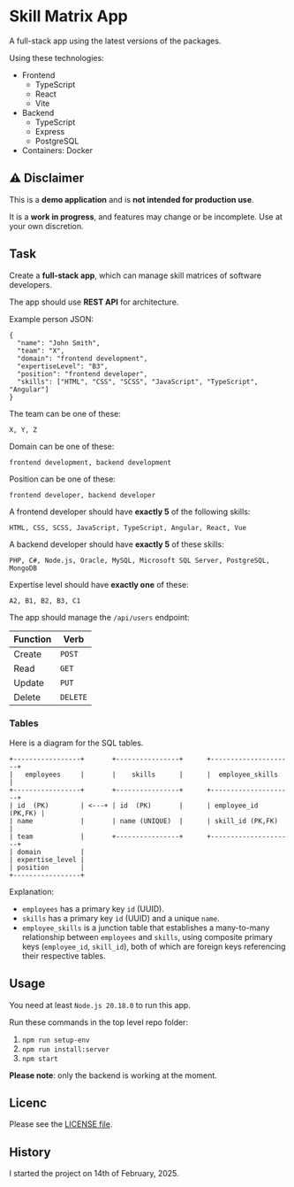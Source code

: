# Skill Matrix App

A full-stack app using the latest versions of the packages.

Using these technologies:

- Frontend
  - TypeScript
  - React
  - Vite
- Backend
  - TypeScript
  - Express
  - PostgreSQL
- Containers: Docker

## ⚠️ Disclaimer

This is a **demo application** and is **not intended for production use**.

It is a **work in progress**, and features may change or be incomplete. Use at your own discretion.

## Task

Create a **full-stack app**, which can manage skill matrices of software developers.

The app should use **REST API** for architecture.

Example person JSON:

```
{
  "name": "John Smith",
  "team": "X",
  "domain": "frontend development",
  "expertiseLevel": "B3",
  "position": "frontend developer",
  "skills": ["HTML", "CSS", "SCSS", "JavaScript", "TypeScript", "Angular"]
}
```

The team can be one of these:

```
X, Y, Z
```

Domain can be one of these:

```
frontend development, backend development
```

Position can be one of these:

```
frontend developer, backend developer
```

A frontend developer should have **exactly 5** of the following skills:

```
HTML, CSS, SCSS, JavaScript, TypeScript, Angular, React, Vue
```

A backend developer should have **exactly 5** of these skills:

```
PHP, C#, Node.js, Oracle, MySQL, Microsoft SQL Server, PostgreSQL, MongoDB
```

Expertise level should have **exactly one** of these:

```
A2, B1, B2, B3, C1
```

The app should manage the `/api/users` endpoint:

| Function | Verb     |
| -------- | -------- |
| Create   | `POST`   |
| Read     | `GET`    |
| Update   | `PUT`    |
| Delete   | `DELETE` |

### Tables

Here is a diagram for the SQL tables.

```
+-----------------+       +----------------+      +---------------------+
|   employees     |       |    skills      |      |  employee_skills    |
+-----------------+       +----------------+      +---------------------+
| id  (PK)        | <---+ | id  (PK)       |      | employee_id (PK,FK) |
| name            |       | name (UNIQUE)  |      | skill_id (PK,FK)    |
| team            |       +----------------+      +---------------------+
| domain          |
| expertise_level |
| position        |
+-----------------+
```

Explanation:

- `employees` has a primary key `id` (UUID).
- `skills` has a primary key `id` (UUID) and a unique `name`.
- `employee_skills` is a junction table that establishes a many-to-many relationship between `employees` and `skills`, using composite primary keys (`employee_id`, `skill_id`), both of which are foreign keys referencing their respective tables.

## Usage

You need at least `Node.js 20.18.0` to run this app.

Run these commands in the top level repo folder:

1. `npm run setup-env`
1. `npm run install:server`
1. `npm start`

**Please note**: only the backend is working at the moment.

## Licenc

Please see the [LICENSE file](LICENSE).

## History

I started the project on 14th of February, 2025.
